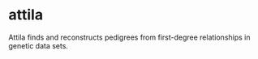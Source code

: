 # attila
Attila finds and reconstructs pedigrees from first-degree relationships in genetic data sets.
